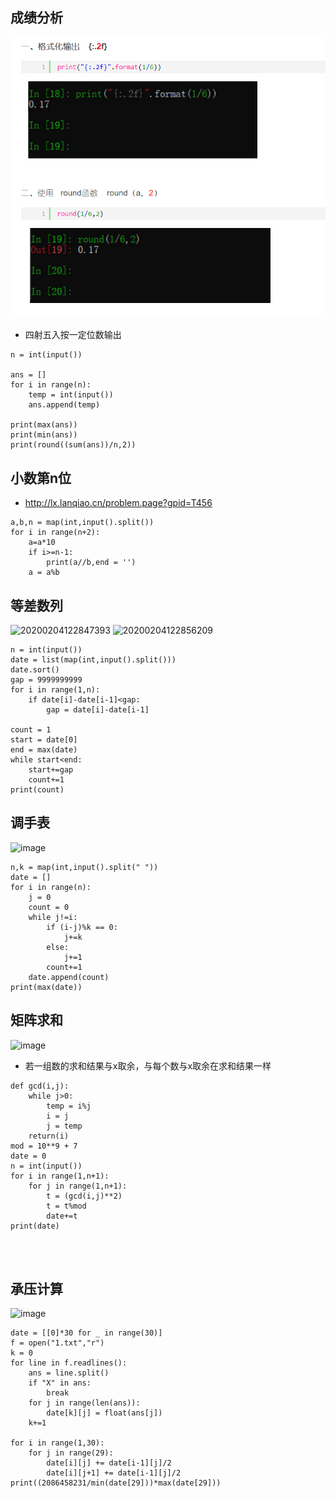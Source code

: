 ## 成绩分析
![](https://github.com/lihanxing/lanqiao/blob/%E5%9B%BE%E7%89%87/QQ%E5%9B%BE%E7%89%8720210412102606.png)
* 四射五入按一定位数输出
```
n = int(input())

ans = []
for i in range(n):
    temp = int(input())
    ans.append(temp)

print(max(ans))
print(min(ans))
print(round((sum(ans))/n,2))

```

## 小数第n位
* http://lx.lanqiao.cn/problem.page?gpid=T456
```
a,b,n = map(int,input().split())
for i in range(n+2):
    a=a*10
    if i>=n-1:
        print(a//b,end = '')
    a = a%b

```
## 等差数列
![20200204122847393](https://user-images.githubusercontent.com/37284066/115035943-a363ae00-9eff-11eb-94de-545bc4417645.png)
![20200204122856209](https://user-images.githubusercontent.com/37284066/115035958-a52d7180-9eff-11eb-9c3e-f52ae80a3f54.png)
```
n = int(input())
date = list(map(int,input().split()))
date.sort()
gap = 9999999999
for i in range(1,n):
    if date[i]-date[i-1]<gap:
        gap = date[i]-date[i-1]

count = 1
start = date[0]
end = max(date)
while start<end:
    start+=gap
    count+=1
print(count)
```
## 调手表
![image](https://user-images.githubusercontent.com/37284066/115039633-36521780-9f03-11eb-9260-5dc5bdf47d3f.png)
```
n,k = map(int,input().split(" "))
date = []
for i in range(n):
    j = 0
    count = 0
    while j!=i:
        if (i-j)%k == 0:
            j+=k
        else:
            j+=1
        count+=1
    date.append(count)
print(max(date))
```
## 矩阵求和
![image](https://user-images.githubusercontent.com/37284066/115044204-dad65880-9f07-11eb-9538-6061fd9a1bd5.png)
* 若一组数的求和结果与x取余，与每个数与x取余在求和结果一样
```
def gcd(i,j):
    while j>0:
        temp = i%j
        i = j
        j = temp
    return(i)
mod = 10**9 + 7
date = 0
n = int(input())
for i in range(1,n+1):
    for j in range(1,n+1):
        t = (gcd(i,j)**2)
        t = t%mod
        date+=t
print(date)
        

        
```

## 承压计算
![image](https://user-images.githubusercontent.com/37284066/115107525-f0965d00-9f9d-11eb-8488-127281f8cb2b.png)
```
date = [[0]*30 for _ in range(30)]
f = open("1.txt","r")
k = 0
for line in f.readlines():
    ans = line.split()
    if "X" in ans:
        break
    for j in range(len(ans)):
        date[k][j] = float(ans[j])
    k+=1

for i in range(1,30):
    for j in range(29):
        date[i][j] += date[i-1][j]/2
        date[i][j+1] += date[i-1][j]/2
print((2086458231/min(date[29]))*max(date[29]))
```
